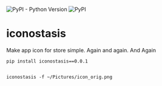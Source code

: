 ![PyPI - Python Version](https://img.shields.io/pypi/pyversions/iconostasis)
![PyPI](https://img.shields.io/pypi/v/iconostasis)

# iconostasis
Make app icon for store simple. Again and again. And Again


```
pip install iconostasis==0.0.1


iconostasis -f ~/Pictures/icon_orig.png
```
